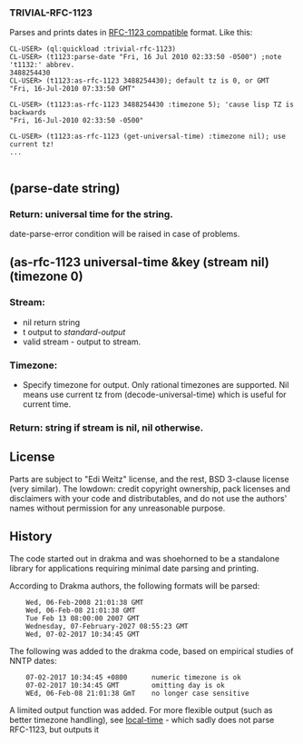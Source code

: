 ### TRIVIAL-RFC-1123

Parses and prints dates in [RFC-1123 compatible](https://tools.ietf.org/html/rfc1123) format.  Like this:
```
CL-USER> (ql:quickload :trivial-rfc-1123)
CL-USER> (t1123:parse-date "Fri, 16 Jul 2010 02:33:50 -0500") ;note 't1132:' abbrev.
3488254430
CL-USER> (t1123:as-rfc-1123 3488254430); default tz is 0, or GMT
"Fri, 16-Jul-2010 07:33:50 GMT"

CL-USER> (t1123:as-rfc-1123 3488254430 :timezone 5); 'cause lisp TZ is backwards
"Fri, 16-Jul-2010 02:33:50 -0500"

CL-USER> (t1123:as-rfc-1123 (get-universal-time) :timezone nil); use current tz!
...


```
## (parse-date string)

### Return: universal time for the string.

date-parse-error condition will be raised in case of problems.

## (as-rfc-1123 universal-time &key (stream nil) (timezone 0)

### Stream:
- nil return string
- t output to *standard-output*
- valid stream - output to stream.

### Timezone:
- Specify timezone for output.  Only rational timezones are supported.  Nil means use current tz from (decode-universal-time) which is useful for current time.

### Return: string if stream is nil, nil otherwise.

## License

Parts are subject to "Edi Weitz" license, and the rest, BSD 3-clause license (very similar).  The lowdown: credit copyright ownership, pack licenses and disclaimers with your code and distributables, and do not use the authors' names without permission for any unreasonable purpose.

## History

The code started out in drakma and was shoehorned to be a standalone library for applications requiring minimal date parsing and printing.

According to Drakma authors, the following formats will be parsed:

```
    Wed, 06-Feb-2008 21:01:38 GMT
    Wed, 06-Feb-08 21:01:38 GMT
    Tue Feb 13 08:00:00 2007 GMT
    Wednesday, 07-February-2027 08:55:23 GMT
    Wed, 07-02-2017 10:34:45 GMT
```
The following was added to the drakma code, based on empirical studies of NNTP dates:
```
    07-02-2017 10:34:45 +0800      numeric timezone is ok
    07-02-2017 10:34:45 GMT        omitting day is ok
	WEd, 06-Feb-08 21:01:38 GmT    no longer case sensitive
```

A limited output function was added.  For more flexible output (such as better timezone handling), see [local-time](https://www.common-lisp.net/project/local-time/) - which sadly does not parse RFC-1123, but outputs it
